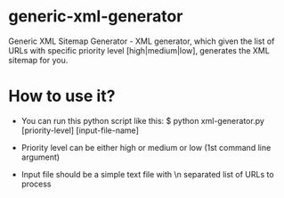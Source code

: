 generic-xml-generator
=====================

Generic XML Sitemap Generator - XML generator, which given the list of URLs with specific priority level [high|medium|low], generates the XML sitemap for you.

How to use it?
==============

- You can run this python script like this:
$ python xml-generator.py [priority-level] [input-file-name]

- Priority level can be either high or medium or low (1st command line argument)

- Input file should be a simple text file with \n separated list of URLs to process

